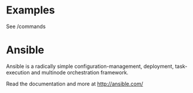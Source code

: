 Examples
========

See /commands

Ansible
=======

Ansible is a radically simple configuration-management, deployment,
task-execution and multinode orchestration framework.

Read the documentation and more at http://ansible.com/
